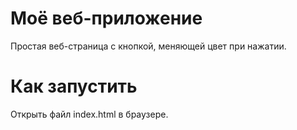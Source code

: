 # Моё веб-приложение

Простая веб-страница с кнопкой, меняющей цвет при нажатии.

# Как запустить
Открыть файл index.html в браузере.
